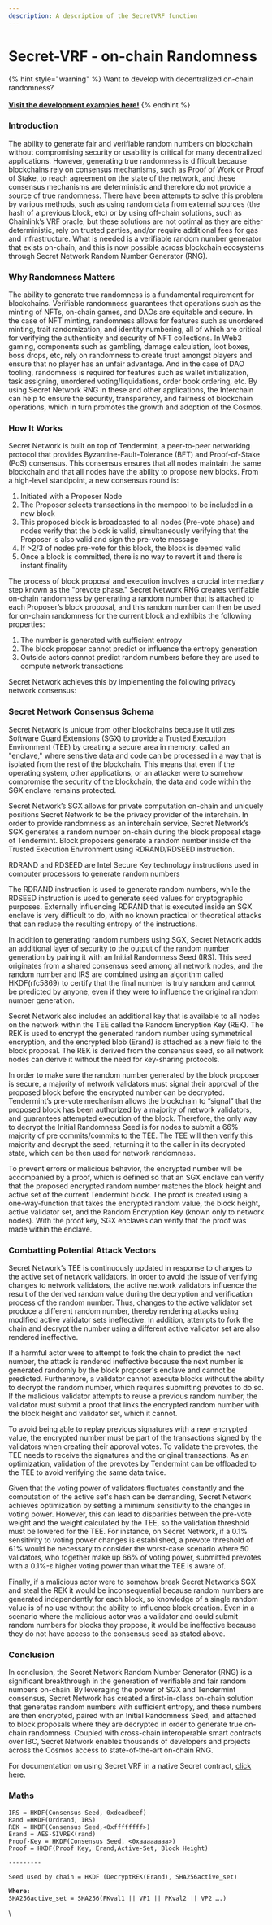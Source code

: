 ```yaml
---
description: A description of the SecretVRF function
---
```


# Secret-VRF - on-chain Randomness



{% hint style="warning" %}
Want to develop with decentralized on-chain randomness? \
\
[**Visit the development examples here!**](../../development-concepts/randomness-api.md)
{% endhint %}

### Introduction

The ability to generate fair and verifiable random numbers on blockchain without compromising security or usability is critical for many decentralized applications. However, generating true randomness is difficult because blockchains rely on consensus mechanisms, such as Proof of Work or Proof of Stake, to reach agreement on the state of the network, and these consensus mechanisms are deterministic and therefore do not provide a source of true randomness. There have been attempts to solve this problem by various methods, such as using random data from external sources (the hash of a previous block, etc) or by using off-chain solutions, such as Chainlink’s VRF oracle, but these solutions are not optimal as they are either deterministic, rely on trusted parties, and/or require additional fees for gas and infrastructure. What is needed is a verifiable random number generator that exists on-chain, and this is now possible across blockchain ecosystems through Secret Network Random Number Generator (RNG). &#x20;

### Why Randomness Matters

The ability to generate true randomness is a fundamental requirement for blockchains. Verifiable randomness guarantees that operations such as the minting of NFTs, on-chain games, and DAOs are equitable and secure. In the case of NFT minting, randomness allows for features such as unordered minting, trait randomization, and identity numbering, all of which are critical for verifying the authenticity and security of NFT collections. In Web3 gaming, components such as gambling, damage calculation, loot boxes, boss drops, etc, rely on randomness to create trust amongst players and ensure that no player has an unfair advantage. And in the case of DAO tooling, randomness is required for features such as wallet initialization, task assigning, unordered voting/liquidations, order book ordering, etc. By using Secret Network RNG in these and other applications, the Interchain can help to ensure the security, transparency, and fairness of blockchain operations, which in turn promotes the growth and adoption of the Cosmos.&#x20;

### How It Works

Secret Network is built on top of Tendermint, a peer-to-peer networking protocol that provides Byzantine-Fault-Tolerance (BFT) and Proof-of-Stake (PoS) consensus. This consensus ensures that all nodes maintain the same blockchain and that all nodes have the ability to propose new blocks. From a high-level standpoint, a new consensus round is:

1. Initiated with a Proposer Node
2. The Proposer selects transactions in the mempool to be included in a new block
3. This proposed block is broadcasted to all nodes (Pre-vote phase) and nodes verify that the block is valid, simultaneously verifying that the Proposer is also valid and sign the pre-vote message
4. If >2/3 of nodes pre-vote for this block, the block is deemed valid&#x20;
5. Once a block is committed, there is no way to revert it and there is instant finality

The process of block proposal and execution involves a crucial intermediary step known as the "prevote phase." Secret Network RNG creates verifiable on-chain randomness by generating a random number that is attached to each Proposer’s block proposal, and this random number can then be used for on-chain randomness for the current block and exhibits the following properties:

1. The number is generated with sufficient entropy
2. The block proposer cannot predict or influence the entropy generation&#x20;
3. Outside actors cannot predict random numbers before they are used to compute network transactions

Secret Network achieves this by implementing the following privacy network consensus:&#x20;

### **Secret Network Consensus Schema**

Secret Network is unique from other blockchains because it utilizes Software Guard Extensions (SGX) to provide a Trusted Execution Environment (TEE) by creating a secure area in memory, called an "enclave," where sensitive data and code can be processed in a way that is isolated from the rest of the blockchain. This means that even if the operating system, other applications, or an attacker were to somehow compromise the security of the blockchain, the data and code within the SGX enclave remains protected.&#x20;

Secret Network’s SGX allows for private computation on-chain and uniquely positions Secret Network to be the privacy provider of the interchain. In order to provide randomness as an interchain service, Secret Network’s SGX generates a random number on-chain during the block proposal stage of Tendermint. Block proposers generate a random number inside of the Trusted Execution Environment using RDRAND/RDSEED instruction.

RDRAND and RDSEED are Intel Secure Key technology instructions used in computer processors to generate random numbers&#x20;

The RDRAND instruction is used to generate random numbers, while the RDSEED instruction is used to generate seed values for cryptographic purposes. Externally influencing RDRAND that is executed inside an SGX enclave is very difficult to do, with no known practical or theoretical attacks that can reduce the resulting entropy of the instructions.&#x20;

In addition to generating random numbers using SGX, Secret Network adds an additional layer of security to the output of the random number generation by pairing it with an Initial Randomness Seed (IRS). This seed originates from a shared consensus seed among all network nodes, and the random number and IRS are combined using an algorithm called HKDF(rfc5869) to certify that the final number is truly random and cannot be predicted by anyone, even if they were to influence the original random number generation.&#x20;

Secret Network also includes an additional key that is available to all nodes on the network within the TEE called the Random Encryption Key (REK). The REK is used to encrypt the generated random number using symmetrical encryption, and the encrypted blob (Erand) is attached as a new field to the block proposal. The REK is derived from the consensus seed, so all network nodes can derive it without the need for key-sharing protocols.

In order to make sure the random number generated by the block proposer is secure, a majority of network validators must signal their approval of the proposed block before the encrypted number can be decrypted. Tendermint’s pre-vote mechanism allows the blockchain to “signal” that the proposed block has been authorized by a majority of network validators, and guarantees attempted execution of the block. Therefore, the only way to decrypt the Initial Randomness Seed is for nodes to submit a 66% majority of pre commits/commits to the TEE. The TEE will then verify this majority and decrypt the seed, returning it to the caller in its decrypted state, which can be then used for network randomness.&#x20;

To prevent errors or malicious behavior, the encrypted number will be accompanied by a proof, which is defined so that an SGX enclave can verify that the proposed encrypted random number matches the block height and active set of the current Tendermint block. The proof is created using a one-way-function that takes the encrypted random value, the block height, active validator set, and the Random Encryption Key (known only to network nodes). With the proof key, SGX enclaves can verify that the proof was made within the enclave.&#x20;

### **Combatting Potential Attack Vectors**&#x20;

Secret Network’s TEE is continuously updated in response to changes to the active set of network validators. In order to avoid the issue of verifying changes to network validators, the active network validators influence the result of the derived random value during the decryption and verification process of the random number. Thus, changes to the active validator set produce a different random number, thereby rendering attacks using modified active validator sets ineffective. In addition, attempts to fork the chain and decrypt the number using a different active validator set are also rendered ineffective.&#x20;

If a harmful actor were to attempt to fork the chain to predict the next number, the attack is rendered ineffective because the next number is generated randomly by the block proposer's enclave and cannot be predicted. Furthermore, a validator cannot execute blocks without the ability to decrypt the random number, which requires submitting prevotes to do so. If the malicious validator attempts to reuse a previous random number, the validator must submit a proof that links the encrypted random number with the block height and validator set, which it cannot.

To avoid being able to replay previous signatures with a new encrypted value, the encrypted number must be part of the transactions signed by the validators when creating their approval votes. To validate the prevotes, the TEE needs to receive the signatures and the original transactions. As an optimization, validation of the prevotes by Tendermint can be offloaded to the TEE to avoid verifying the same data twice.

Given that the voting power of validators fluctuates constantly and the computation of the active set's hash can be demanding, Secret Network achieves optimization by setting a minimum sensitivity to the changes in voting power. However, this can lead to disparities between the pre-vote weight and the weight calculated by the TEE, so the validation threshold must be lowered for the TEE. For instance, on Secret Network, if a 0.1% sensitivity to voting power changes is established, a prevote threshold of 61% would be necessary to consider the worst-case scenario where 50 validators, who together make up 66% of voting power, submitted prevotes with a 0.1%-ε higher voting power than what the TEE is aware of.

Finally, if a malicious actor were to somehow break Secret Network’s SGX and steal the REK it would be inconsequential because random numbers are generated independently for each block, so knowledge of a single random value is of no use without the ability to influence block creation. Even in a scenario where the malicious actor was a validator and could submit random numbers for blocks they propose, it would be ineffective because they do not have access to the consensus seed as stated above.&#x20;

### Conclusion

In conclusion, the Secret Network Random Number Generator (RNG) is a significant breakthrough in the generation of verifiable and fair random numbers on-chain. By leveraging the power of SGX and Tendermint consensus, Secret Network has created a first-in-class on-chain solution that generates random numbers with sufficient entropy, and these numbers are then encrypted, paired with an Initial Randomness Seed, and attached to block proposals where they are decrypted in order to generate true on-chain randomness. Coupled with cross-chain interoperable smart contracts over IBC, Secret Network enables thousands of developers and projects across the Cosmos access to state-of-the-art on-chain RNG.&#x20;

For documentation on using Secret VRF in a native Secret contract, [click here](https://docs.scrt.network/secret-network-documentation/development/development-concepts/randomness-api/native-on-chain-randomness).

### Maths&#x20;

<pre class="language-go"><code class="lang-go">IRS = HKDF(Consensus Seed, 0xdeadbeef)
Rand =HKDF(Ordrand, IRS)
REK = HKDF(Consensus Seed,&#x3C;0xffffffff>)
Erand = AES-SIVREK(rand)  
Proof-Key = HKDF(Consensus Seed, &#x3C;0xaaaaaaaa>)
Proof = HKDF(Proof Key, Erand,Active-Set, Block Height) 

---------

Seed used by chain = HKDF (DecryptREK(Erand), SHA256active_set)
<strong>
</strong><strong>Where:
</strong>SHA256active_set = SHA256(PKval1 || VP1 || PKval2 || VP2 ….)
</code></pre>

\
